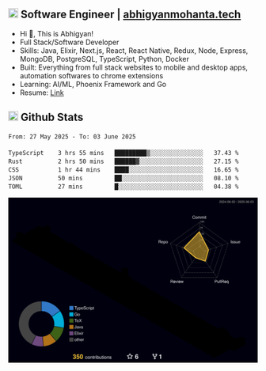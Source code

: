 ## <img src="https://media.giphy.com/media/v1.Y2lkPTc5MGI3NjExNjBuMTFuMDMxcjR0OXp2Zjk5Z3A2ajkzYWpiaDFmdWJhZzY2anM1MCZlcD12MV9naWZzX3NlYXJjaCZjdD1n/UcK7JalnjCz0k/giphy.gif" width="20" height="20" /> Software Engineer | [abhigyanmohanta.tech](https://abhigyanmohanta.tech)


- Hi 👋, This is Abhigyan!
- Full Stack/Software Developer
- Skills: Java, Elixir, Next.js, React, React Native, Redux, Node, Express, MongoDB, PostgreSQL, TypeScript, Python, Docker
- Built: Everything from full stack websites to mobile and desktop apps, automation softwares to chrome extensions
- Learning: AI/ML, Phoenix Framework and Go
- Resume: [Link](https://abhigyan-mohanta.github.io/resume/)


## <img src="https://media.giphy.com/media/v1.Y2lkPTc5MGI3NjExOTVzbjE3Z3F6bDhrNGtzYWpiODJkeTRhcHRqN3MwaGV2cTZ3ajR3eCZlcD12MV9naWZzX3NlYXJjaCZjdD1n/o0vwzuFwCGAFO/giphy.gif" width="20" height="20" /> Github Stats
<!--START_SECTION:waka-->

```txt
From: 27 May 2025 - To: 03 June 2025

TypeScript    3 hrs 55 mins   █████████▒░░░░░░░░░░░░░░░   37.43 %
Rust          2 hrs 50 mins   ██████▓░░░░░░░░░░░░░░░░░░   27.15 %
CSS           1 hr 44 mins    ████░░░░░░░░░░░░░░░░░░░░░   16.65 %
JSON          50 mins         ██░░░░░░░░░░░░░░░░░░░░░░░   08.10 %
TOML          27 mins         █░░░░░░░░░░░░░░░░░░░░░░░░   04.38 %
```

<!--END_SECTION:waka-->
![](./profile-3d-contrib/profile-night-rainbow.svg)

